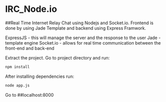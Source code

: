 # IRC_Node.io
##Real Time Internet Relay Chat using Nodejs and Socket.io. Frontend is done by using Jade Template and backend using Express Framwork.

ExpressJS - this will manage the server and the response to the user
Jade - template engine
Socket.io - allows for real time communication between the front-end and back-end

Extract the project. Go to project directory and run:
```bash
npm install
```
After installing dependencies run:
```bash
node app.js
```

Go to ##localhost:8000
